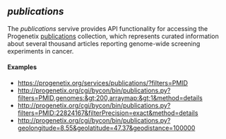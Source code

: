 ## _publications_

The _publications_ servive provides API functionality for accessing the
Progenetix [publications](http://progenetix.org/publications.html) collection, which
represents curated information about several thousand articles reporting
genome-wide screening experiments in cancer. 

#### Examples

* <https://progenetix.org/services/publications/?filters=PMID>
* <http://progenetix.org/cgi/bycon/bin/publications.py?filters=PMID,genomes:&gt;200,arraymap:&gt;1&method=details>
* <http://progenetix.org/cgi/bycon/bin/publications.py?filters=PMID:22824167&filterPrecision=exact&method=details>
* <http://progenetix.org/cgi/bycon/bin/publications.py?geolongitude=8.55&geolatitude=47.37&geodistance=100000>

